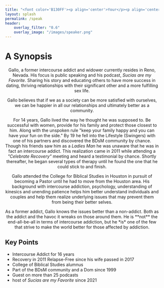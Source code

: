 ```yaml
---
title: "<font color='B130FF'><p align='center'>Your</p><p align='center'>Next</p><p align='center'>Guest Speaker</p></font>"
layout: splash
permalink: /speak
header:
    overlay_filter: "0.6"
    overlay_image: "/images/speaker.png"
---
```


# A Synopsis

<p align='center'><span>Gallo, a former intercourse addict and widower currently resides in Reno, Nevada. His focus is public speaking and his podcast, <i>Sucias are my Favorite</i>. Sharing his story and educating others to have more success in dating, thriving relationships with their significant other and a more fulfilling sex life.</span></p>

<p align='center'>Gallo believes that if we as a society can be more satisfied with ourselves, we can be happier in all our relationships and ultimately better as a community.</p>
<p align='center'>For 14 years, Gallo lived the way he thought he was supposed to. Be successful with women, provide for his family and protect those closest to him. Along with the unspoken rule "keep your family happy and you can have your fun on the side." By 19 he fell into the Lifestyle (Swingers) with one of his partners and discovered the BDsM community by chance. Though his friends saw him as a <i>Ladies Man</i> he was unaware that he was in fact an intercourse addict. This realization came in 2011 while attending a <i>"Celebrate Recovery"</i> meeting and heard a testimonial by chance. Shortly thereafter, he began several types of therapy until he found the one that he could stick to and finish.</p>
<p align='center'>Gallo attended the College for Biblical Studies in Houston in pursuit of becoming a Pastor until he had to move from the Houston area. His background with intercourse addiction, psychology, understanding of kinesics and unending patience helps him better understand individuals and couples and help them realize underlying issues that may prevent them from being their better selves.</p>
<p align='center'>As a former addict, Gallo knows the issues better than a non-addict. Both as the addict and the havoc it wreaks on those around them. He is **not** the end-all-be-all in terms of intercourse addiction, but he *is* one of the few that strive to make the world better for those affected by addiction.</p>

## Key Points

* Intercourse Addict for 16 years
* Recovery in 2011 Relapse-Free since his wife passed in 2017
* College of Biblical Studies alumnus
* Part of the BDsM community and a Dom since 1999
* Guest on more than 25 podcasts
* host of _Sucias are my Favorite_ since 2021
